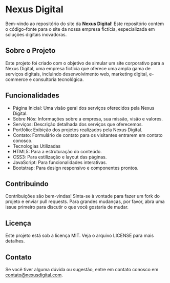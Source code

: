 # Nexus Digital

Bem-vindo ao repositório do site da **Nexus Digital**! Este repositório contém o código-fonte para o site da nossa empresa fictícia, especializada em soluções digitais inovadoras.

## Sobre o Projeto
Este projeto foi criado com o objetivo de simular um site corporativo para a Nexus Digital, uma empresa fictícia que oferece uma ampla gama de serviços digitais, incluindo desenvolvimento web, marketing digital, e-commerce e consultoria tecnológica.

## Funcionalidades
- Página Inicial: Uma visão geral dos serviços oferecidos pela Nexus Digital.
- Sobre Nós: Informações sobre a empresa, sua missão, visão e valores.
- Serviços: Descrição detalhada dos serviços que oferecemos.
- Portfólio: Exibição dos projetos realizados pela Nexus Digital.
- Contato: Formulário de contato para os visitantes entrarem em contato conosco.
- Tecnologias Utilizadas
- HTML5: Para a estruturação do conteúdo.
- CSS3: Para estilização e layout das páginas.
- JavaScript: Para funcionalidades interativas.
- Bootstrap: Para design responsivo e componentes prontos.

## Contribuindo
Contribuições são bem-vindas! Sinta-se à vontade para fazer um fork do projeto e enviar pull requests. Para grandes mudanças, por favor, abra uma issue primeiro para discutir o que você gostaria de mudar.

## Licença
Este projeto está sob a licença MIT. Veja o arquivo LICENSE para mais detalhes.

## Contato
Se você tiver alguma dúvida ou sugestão, entre em contato conosco em contato@nexusdigital.com.

